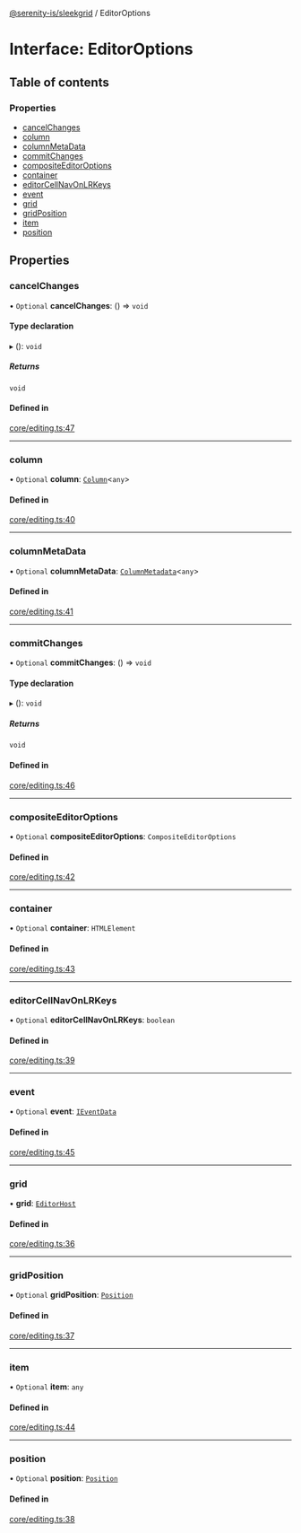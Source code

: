 [@serenity-is/sleekgrid](../README.md) / EditorOptions

# Interface: EditorOptions

## Table of contents

### Properties

- [cancelChanges](EditorOptions.md#cancelchanges)
- [column](EditorOptions.md#column)
- [columnMetaData](EditorOptions.md#columnmetadata)
- [commitChanges](EditorOptions.md#commitchanges)
- [compositeEditorOptions](EditorOptions.md#compositeeditoroptions)
- [container](EditorOptions.md#container)
- [editorCellNavOnLRKeys](EditorOptions.md#editorcellnavonlrkeys)
- [event](EditorOptions.md#event)
- [grid](EditorOptions.md#grid)
- [gridPosition](EditorOptions.md#gridposition)
- [item](EditorOptions.md#item)
- [position](EditorOptions.md#position)

## Properties

### cancelChanges

• `Optional` **cancelChanges**: () => `void`

#### Type declaration

▸ (): `void`

##### Returns

`void`

#### Defined in

[core/editing.ts:47](https://github.com/serenity-is/sleekgrid/blob/master/src/core/editing.ts#L47)

___

### column

• `Optional` **column**: [`Column`](Column.md)<`any`\>

#### Defined in

[core/editing.ts:40](https://github.com/serenity-is/sleekgrid/blob/master/src/core/editing.ts#L40)

___

### columnMetaData

• `Optional` **columnMetaData**: [`ColumnMetadata`](ColumnMetadata.md)<`any`\>

#### Defined in

[core/editing.ts:41](https://github.com/serenity-is/sleekgrid/blob/master/src/core/editing.ts#L41)

___

### commitChanges

• `Optional` **commitChanges**: () => `void`

#### Type declaration

▸ (): `void`

##### Returns

`void`

#### Defined in

[core/editing.ts:46](https://github.com/serenity-is/sleekgrid/blob/master/src/core/editing.ts#L46)

___

### compositeEditorOptions

• `Optional` **compositeEditorOptions**: `CompositeEditorOptions`

#### Defined in

[core/editing.ts:42](https://github.com/serenity-is/sleekgrid/blob/master/src/core/editing.ts#L42)

___

### container

• `Optional` **container**: `HTMLElement`

#### Defined in

[core/editing.ts:43](https://github.com/serenity-is/sleekgrid/blob/master/src/core/editing.ts#L43)

___

### editorCellNavOnLRKeys

• `Optional` **editorCellNavOnLRKeys**: `boolean`

#### Defined in

[core/editing.ts:39](https://github.com/serenity-is/sleekgrid/blob/master/src/core/editing.ts#L39)

___

### event

• `Optional` **event**: [`IEventData`](IEventData.md)

#### Defined in

[core/editing.ts:45](https://github.com/serenity-is/sleekgrid/blob/master/src/core/editing.ts#L45)

___

### grid

• **grid**: [`EditorHost`](EditorHost.md)

#### Defined in

[core/editing.ts:36](https://github.com/serenity-is/sleekgrid/blob/master/src/core/editing.ts#L36)

___

### gridPosition

• `Optional` **gridPosition**: [`Position`](Position.md)

#### Defined in

[core/editing.ts:37](https://github.com/serenity-is/sleekgrid/blob/master/src/core/editing.ts#L37)

___

### item

• `Optional` **item**: `any`

#### Defined in

[core/editing.ts:44](https://github.com/serenity-is/sleekgrid/blob/master/src/core/editing.ts#L44)

___

### position

• `Optional` **position**: [`Position`](Position.md)

#### Defined in

[core/editing.ts:38](https://github.com/serenity-is/sleekgrid/blob/master/src/core/editing.ts#L38)
